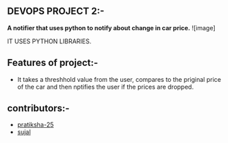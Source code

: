 ## DEVOPS PROJECT 2:-
**A notifier that uses python to notify about change in car price.**
![image] 

IT USES PYTHON LIBRARIES.

## Features of project:-
- It takes a threshhold value from the user, compares to the priginal price of the car and then nptifies the user if the prices are dropped.

## contributors:-
- [pratiksha-25](https://github.com/Pratiksha-25)
- [sujal](https://github.com/whysujalwhy)



